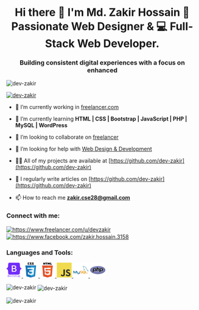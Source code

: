 <h1 align="center"> Hi there 👋 I'm Md. Zakir Hossain
🎨 Passionate Web Designer & 💻 Full-Stack Web Developer.</h1>
<h3 align="center">Building consistent digital experiences with a focus on enhanced</h3>

<p align="left"> <img src="https://komarev.com/ghpvc/?username=dev-zakir&label=Profile%20views&color=0e75b6&style=flat" alt="dev-zakir" /> </p>

<p align="left"> <a href="https://github.com/ryo-ma/github-profile-trophy"><img src="https://github-profile-trophy.vercel.app/?username=dev-zakir" alt="dev-zakir" /></a> </p>

- 🔭 I’m currently working in [freelancer.com](https://github.com/dev-zakir)

- 🌱 I’m currently learning **HTML | CSS | Bootstrap | JavaScript | PHP | MySQL | WordPress**

- 👯 I’m looking to collaborate on [freelancer](https://github.com/dev-zakir)

- 🤝 I’m looking for help with [Web Design & Development](https://github.com/dev-zakir)

- 👨‍💻 All of my projects are available at [https://github.com/dev-zakir](https://github.com/dev-zakir)

- 📝 I regularly write articles on [https://github.com/dev-zakir](https://github.com/dev-zakir)

- 📫 How to reach me **zakir.cse28@gmail.com**

<h3 align="left">Connect with me:</h3>
<p align="left">
<a href="https://dev.to/https://www.freelancer.com/u/devzakir" target="blank"><img align="center" src="https://raw.githubusercontent.com/rahuldkjain/github-profile-readme-generator/master/src/images/icons/Social/devto.svg" alt="https://www.freelancer.com/u/devzakir" height="30" width="40" /></a>
<a href="https://fb.com/https://www.facebook.com/zakir.hossain.3158" target="blank"><img align="center" src="https://raw.githubusercontent.com/rahuldkjain/github-profile-readme-generator/master/src/images/icons/Social/facebook.svg" alt="https://www.facebook.com/zakir.hossain.3158" height="30" width="40" /></a>
</p>

<h3 align="left">Languages and Tools:</h3>
<p align="left"> <a href="https://getbootstrap.com" target="_blank" rel="noreferrer"> <img src="https://raw.githubusercontent.com/devicons/devicon/master/icons/bootstrap/bootstrap-plain-wordmark.svg" alt="bootstrap" width="40" height="40"/> </a> <a href="https://www.w3schools.com/css/" target="_blank" rel="noreferrer"> <img src="https://raw.githubusercontent.com/devicons/devicon/master/icons/css3/css3-original-wordmark.svg" alt="css3" width="40" height="40"/> </a> <a href="https://www.w3.org/html/" target="_blank" rel="noreferrer"> <img src="https://raw.githubusercontent.com/devicons/devicon/master/icons/html5/html5-original-wordmark.svg" alt="html5" width="40" height="40"/> </a> <a href="https://developer.mozilla.org/en-US/docs/Web/JavaScript" target="_blank" rel="noreferrer"> <img src="https://raw.githubusercontent.com/devicons/devicon/master/icons/javascript/javascript-original.svg" alt="javascript" width="40" height="40"/> </a> <a href="https://www.mysql.com/" target="_blank" rel="noreferrer"> <img src="https://raw.githubusercontent.com/devicons/devicon/master/icons/mysql/mysql-original-wordmark.svg" alt="mysql" width="40" height="40"/> </a> <a href="https://www.php.net" target="_blank" rel="noreferrer"> <img src="https://raw.githubusercontent.com/devicons/devicon/master/icons/php/php-original.svg" alt="php" width="40" height="40"/> </a> </p>

<p><img align="left" src="https://github-readme-stats.vercel.app/api/top-langs?username=dev-zakir&show_icons=true&locale=en&layout=compact" alt="dev-zakir" /></p>

<p>&nbsp;<img align="center" src="https://github-readme-stats.vercel.app/api?username=dev-zakir&show_icons=true&locale=en" alt="dev-zakir" /></p>

<p><img align="center" src="https://github-readme-streak-stats.herokuapp.com/?user=dev-zakir&" alt="dev-zakir" /></p>
